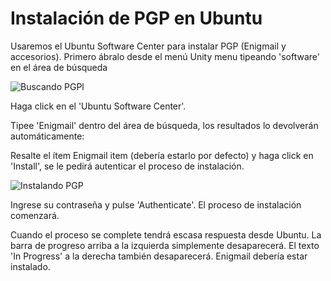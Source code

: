 Instalación de PGP en Ubuntu
============================

Usaremos el Ubuntu Software Center para instalar PGP (Enigmail y accesorios). Primero ábralo desde el menú Unity menu tipeando 'software' en el área de búsqueda

![Buscando PGPl](pgp_ubuntu_inst_1.png)

Haga click en el 'Ubuntu Software Center'.

Tipee 'Enigmail' dentro del área de búsqueda, los resultados lo devolverán automáticamente:

Resalte el ítem Enigmail item (debería estarlo por defecto) y haga click en 'Install', se le pedirá autenticar el proceso de instalación.

![Instalando PGP](pgp_ubuntu_inst_2.png)

Ingrese su contraseña y pulse 'Authenticate'. El proceso de instalación comenzará.

Cuando el proceso se complete tendrá escasa respuesta desde Ubuntu. La barra de progreso arriba a la izquierda simplemente desaparecerá. El texto 'In Progress' a la derecha también desaparecerá. Enigmail debería estar instalado.




